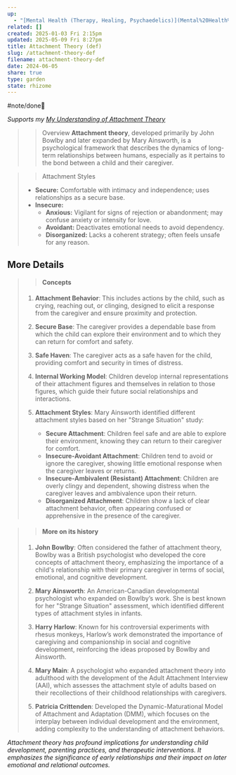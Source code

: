 ```yaml
---
up:
  - "[Mental Health (Therapy, Healing, Psychaedelics)](Mental%20Health%20(Therapy,%20Healing,%20Psychaedelics).md)"
related: []
created: 2025-01-03 Fri 2:15pm
updated: 2025-05-09 Fri 8:27pm
title: Attachment Theory (def)
slug: /attachment-theory-def
filename: attachment-theory-def
date: 2024-06-05
share: true
type: garden
state: rhizome
---
```

#note/done🌱 

*Supports my [My Understanding of Attachment Theory](my-understanding-of-attachment-theory)*

> >  Overview
> **Attachment theory**, developed primarily by John Bowlby and later expanded by Mary Ainsworth, is a psychological framework that describes the dynamics of long-term relationships between humans, especially as it pertains to the bond between a child and their caregiver.

> >  Attachment Styles
> 
> - **Secure:** Comfortable with intimacy and independence; uses relationships as a secure base.
> - **Insecure:**
> 	- **Anxious:** Vigilant for signs of rejection or abandonment; may confuse anxiety or intensity for love.
> 	- **Avoidant:** Deactivates emotional needs to avoid dependency.
> 	- **Disorganized:** Lacks a coherent strategy; often feels unsafe for any reason.


## More Details 

> >  #### Concepts
> 
> 1. **Attachment Behavior**: This includes actions by the child, such as crying, reaching out, or clinging, designed to elicit a response from the caregiver and ensure proximity and protection.
> 
> 2. **Secure Base**: The caregiver provides a dependable base from which the child can explore their environment and to which they can return for comfort and safety.
> 
> 3. **Safe Haven**: The caregiver acts as a safe haven for the child, providing comfort and security in times of distress.
> 
> 4. **Internal Working Model**: Children develop internal representations of their attachment figures and themselves in relation to those figures, which guide their future social relationships and interactions.
> 
> 5. **Attachment Styles**: Mary Ainsworth identified different attachment styles based on her "Strange Situation" study:
>    - **Secure Attachment**: Children feel safe and are able to explore their environment, knowing they can return to their caregiver for comfort.
>    - **Insecure-Avoidant Attachment**: Children tend to avoid or ignore the caregiver, showing little emotional response when the caregiver leaves or returns.
>    - **Insecure-Ambivalent (Resistant) Attachment**: Children are overly clingy and dependent, showing distress when the caregiver leaves and ambivalence upon their return.
>    - **Disorganized Attachment**: Children show a lack of clear attachment behavior, often appearing confused or apprehensive in the presence of the caregiver.

> >  #### More on its history
> 
> 1. **John Bowlby**: Often considered the father of attachment theory, Bowlby was a British psychologist who developed the core concepts of attachment theory, emphasizing the importance of a child's relationship with their primary caregiver in terms of social, emotional, and cognitive development.
> 
> 2. **Mary Ainsworth**: An American-Canadian developmental psychologist who expanded on Bowlby’s work. She is best known for her "Strange Situation" assessment, which identified different types of attachment styles in infants.
> 
> 3. **Harry Harlow**: Known for his controversial experiments with rhesus monkeys, Harlow’s work demonstrated the importance of caregiving and companionship in social and cognitive development, reinforcing the ideas proposed by Bowlby and Ainsworth.
> 
> 4. **Mary Main**: A psychologist who expanded attachment theory into adulthood with the development of the Adult Attachment Interview (AAI), which assesses the attachment style of adults based on their recollections of their childhood relationships with caregivers.
> 
> 5. **Patricia Crittenden**: Developed the Dynamic-Maturational Model of Attachment and Adaptation (DMM), which focuses on the interplay between individual development and the environment, adding complexity to the understanding of attachment behaviors.

*Attachment theory has profound implications for understanding child development, parenting practices, and therapeutic interventions. It emphasizes the significance of early relationships and their impact on later emotional and relational outcomes.*